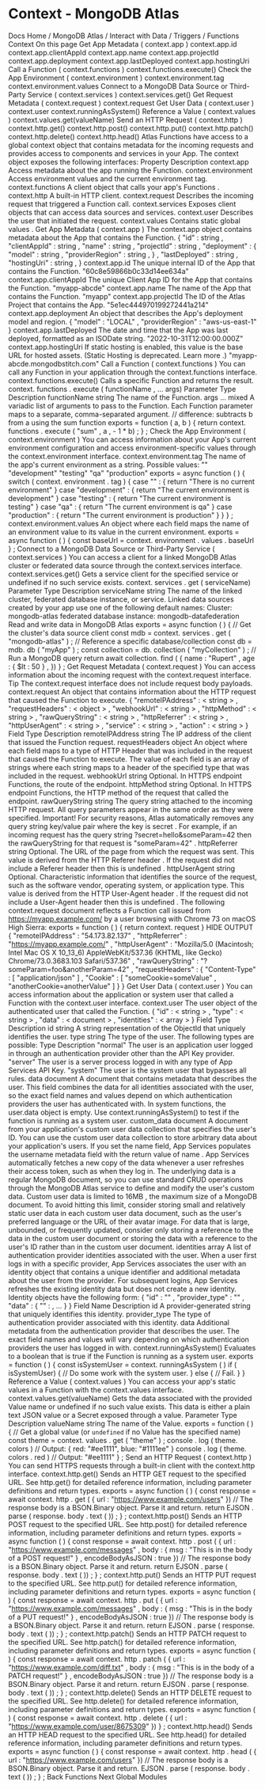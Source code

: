 # Context - MongoDB Atlas


Docs Home / MongoDB Atlas / Interact with Data / Triggers / Functions Context On this page Get App Metadata ( context.app ) context.app.id context.app.clientAppId context.app.name context.app.projectId context.app.deployment context.app.lastDeployed context.app.hostingUri Call a Function ( context.functions ) context.functions.execute() Check the App Environment ( context.environment ) context.environment.tag context.environment.values Connect to a MongoDB Data Source or Third-Party Service ( context.services ) context.services.get() Get Request Metadata ( context.request ) context.request Get User Data ( context.user ) context.user context.runningAsSystem() Reference a Value ( context.values ) context.values.get(valueName) Send an HTTP Request ( context.http ) context.http.get() context.http.post() context.http.put() context.http.patch() context.http.delete() context.http.head() Atlas Functions have access to a global context object that contains
metadata for the incoming requests and provides access to components and
services in your App. The context object exposes the following interfaces: Property Description context.app Access metadata about the app running the Function. context.environment Access environment values and the
current environment tag. context.functions A client object that calls your app's Functions . context.http A built-in HTTP client. context.request Describes the incoming request that triggered a Function call. context.services Exposes client objects that can access data sources and services. context.user Describes the user that initiated the request. context.values Contains static global values . Get App Metadata ( context.app ) The context.app object contains metadata about the App that
contains the Function. { "id" : string , "clientAppId" : string , "name" : string , "projectId" : string , "deployment" : { "model" : string , "providerRegion" : string , } , "lastDeployed" : string , "hostingUri" : string , } context.app.id The unique internal ID of the App that contains the Function. "60c8e59866b0c33d14ee634a" context.app.clientAppId The unique Client App ID for the App that contains the Function. "myapp-abcde" context.app.name The name of the App that contains the Function. "myapp" context.app.projectId The ID of the Atlas Project that contains the App. "5e1ec444970199272441a214" context.app.deployment An object that describes the App's deployment model and region. { "model" : "LOCAL" , "providerRegion" : "aws-us-east-1" } context.app.lastDeployed The date and time that the App was last deployed, formatted as
an ISODate string. "2022-10-31T12:00:00.000Z" context.app.hostingUri If static hosting is enabled, this value is
the base URL for hosted assets. (Static Hosting is deprecated. Learn more .) "myapp-abcde.mongodbstitch.com" Call a Function ( context.functions ) You can call any Function in your application
through the context.functions interface. context.functions.execute() Calls a specific Function and returns the result. context. functions . execute ( functionName , ... args) Parameter Type Description functionName string The name of the Function. args ... mixed A variadic list of arguments to pass to the Function. Each
Function parameter maps to a separate, comma-separated
argument. // difference: subtracts b from a using the sum function exports = function ( a, b ) { return context. functions . execute ( "sum" , a , - 1 * b) ; } ; Check the App Environment ( context.environment ) You can access information about your App's current environment configuration
and access environment-specific values through the context.environment interface. context.environment.tag The name of the app's current environment as a string. Possible values: "" "development" "testing" "qa" "production" exports = async function ( ) { switch ( context. environment . tag ) { case "" : { return "There is no current environment" } case "development" : { return "The current environment is development" } case "testing" : { return "The current environment is testing" } case "qa" : { return "The current environment is qa" } case "production" : { return "The current environment is production" } } } ; context.environment.values An object where each field maps the name of an environment value to its value in
the current environment. exports = async function ( ) { const baseUrl = context. environment . values . baseUrl } ; Connect to a MongoDB Data Source or Third-Party Service ( context.services ) You can access a client for a linked MongoDB Atlas cluster or
federated data source through the context.services interface. context.services.get() Gets a service client for the specified service or undefined if
no such service exists. context. services . get ( serviceName) Parameter Type Description serviceName string The name of the linked cluster, federated database instance, or service. Linked data sources created by your
app use one of the following default names: Cluster: mongodb-atlas federated database instance: mongodb-datafederation Read and write data in MongoDB Atlas exports = async function ( ) { // Get the cluster's data source client const mdb = context. services . get ( "mongodb-atlas" ) ; // Reference a specific database/collection const db = mdb. db ( "myApp" ) ; const collection = db. collection ( "myCollection" ) ; // Run a MongoDB query return await collection. find ( { name : "Rupert" , age : { $lt : 50 } , }) } ; Get Request Metadata ( context.request ) You can access information about the incoming request with the context.request interface. Tip The context.request interface does not include request body
payloads. context.request An object that contains information about the HTTP request that
caused the Function to execute. { "remoteIPAddress" : < string > , "requestHeaders" : < object > , "webhookUrl" : < string > , "httpMethod" : < string > , "rawQueryString" : < string > , "httpReferrer" : < string > , "httpUserAgent" : < string > , "service" : < string > , "action" : < string > } Field Type Description remoteIPAddress string The IP address of the client that issued the Function request. requestHeaders object An object where each field maps to a type of HTTP Header that was included in the request that caused
the Function to execute. The value of each field is an array of
strings where each string maps to a header of the specified type
that was included in the request. webhookUrl string Optional. In HTTPS endpoint Functions, the route of the endpoint. httpMethod string Optional. In HTTPS endpoint Functions, the HTTP method of the request that called the endpoint. rawQueryString string The query string attached to the
incoming HTTP request. All query parameters appear in the same
order as they were specified. Important! For security reasons, Atlas automatically removes
any query string key/value pair where the key is secret . For
example, if an incoming request has the query string ?secret=hello&someParam=42 then the rawQueryString for
that request is "someParam=42" . httpReferrer string Optional. The URL of the page from which the request was sent. This value is derived from the HTTP Referer header . If the request did not include a Referer header then this is undefined . httpUserAgent string Optional. Characteristic information that identifies the source
of the request, such as the software vendor, operating system, or
application type. This value is derived from the HTTP User-Agent header . If the request did not include a User-Agent header then this is undefined . The following context.request document reflects a Function call
issued from https://myapp.example.com/ by a user browsing with
Chrome 73 on macOS High Sierra: exports = function ( ) { return context. request } HIDE OUTPUT { "remoteIPAddress" : "54.173.82.137" , "httpReferrer" : "https://myapp.example.com/" , "httpUserAgent" : "Mozilla/5.0 (Macintosh; Intel Mac OS X 10_13_6) AppleWebKit/537.36 (KHTML, like Gecko) Chrome/73.0.3683.103 Safari/537.36" , "rawQueryString" : "?someParam=foo&anotherParam=42" , "requestHeaders" : { "Content-Type" : [ "application/json" ] , "Cookie" : [ "someCookie=someValue" , "anotherCookie=anotherValue" ] } } Get User Data ( context.user ) You can access information about the application or system user that
called a Function with the context.user interface. context.user The user object of the authenticated user that
called the Function. { "id" : < string > , "type" : < string > , "data" : < document > , "identities" : < array > } Field Type Description id string A string representation of the ObjectId that uniquely identifies the
user. type string The type of the user. The following types are possible: Type Description "normal" The user is an application user logged in
through an authentication provider other than the
API Key provider. "server" The user is a server process logged in with any type of
App Services API Key. "system" The user is the system user that
bypasses all rules. data document A document that contains metadata that describes the
user. This field combines the data for all identities associated with the user, so the exact field names and values
depend on which authentication providers
the user has authenticated with. In system functions, the user.data object is empty. Use context.runningAsSystem() to test if
the function is running as a system user. custom_data document A document from your application's custom user
data collection that
specifies the user's ID. You can use the custom user data
collection to store arbitrary data about your application's
users. If you set the name field, App Services populates the username metadata field with the return value of name .
App Services automatically fetches a new copy of the data
whenever a user refreshes their access token, such as when they
log in. The underlying data is a regular MongoDB document, so you
can use standard CRUD operations through the MongoDB Atlas service to define and modify the user's custom data. Custom user data is limited to 16MB , the maximum size of a
MongoDB document. To avoid hitting this limit, consider
storing small and relatively static user data in each custom
user data document, such as the user's preferred language or
the URL of their avatar image. For data that is large,
unbounded, or frequently updated, consider only storing a
reference to the data in the custom user document or storing
the data with a reference to the user's ID rather than in the
custom user document. identities array A list of authentication provider identities associated with the
user. When a user first logs in with a specific provider, App Services
associates the user with an identity object that contains a
unique identifier and additional metadata about the user from the
provider. For subsequent logins, App Services refreshes the existing
identity data but does not create a new identity. Identity
objects have the following form: { "id" : "<Unique ID>" , "provider_type" : "<Provider Name>" , "data" : { "<Metadata Field>" : <Value> , ... } } Field Name Description id A provider-generated string that uniquely identifies this
identity. provider_type The type of authentication provider associated with this
identity. data Additional metadata from the authentication provider that
describes the user. The exact field names and values will
vary depending on which authentication providers the user
has logged in with. context.runningAsSystem() Evaluates to a boolean that is true if the Function is running as
a system user. exports = function ( ) { const isSystemUser = context. runningAsSystem ( ) if ( isSystemUser) { // Do some work with the system user. } else { // Fail. } } Reference a Value ( context.values ) You can access your app's static values in a
Function with the context.values interface. context.values.get(valueName) Gets the data associated with the provided Value name or undefined if no such value exists. This data is either a plain
text JSON value or a Secret exposed through a
value. Parameter Type Description valueName string The name of the Value. exports = function ( ) { // Get a global value (or `undefined` if no Value has the specified name) const theme = context. values . get ( "theme" ) ; console . log ( theme. colors ) // Output: { red: "#ee1111", blue: "#1111ee" } console . log ( theme. colors . red ) // Output: "#ee1111" } ; Send an HTTP Request ( context.http ) You can send HTTPS requests through a built-in client with the context.http interface. context.http.get() Sends an HTTP GET request to the
specified URL. See http.get() for detailed reference
information, including parameter definitions and return types. exports = async function ( ) { const response = await context. http . get ( { url : "https://www.example.com/users" }) // The response body is a BSON.Binary object. Parse it and return. return EJSON . parse ( response. body . text ( )) ; } ; context.http.post() Sends an HTTP POST request to the
specified URL. See http.post() for detailed reference
information, including parameter definitions and return types. exports = async function ( ) { const response = await context. http . post ( { url : "https://www.example.com/messages" , body : { msg : "This is in the body of a POST request!" } , encodeBodyAsJSON : true }) // The response body is a BSON.Binary object. Parse it and return. return EJSON . parse ( response. body . text ( )) ; } ; context.http.put() Sends an HTTP PUT request to the
specified URL. See http.put() for detailed reference
information, including parameter definitions and return types. exports = async function ( ) { const response = await context. http . put ( { url : "https://www.example.com/messages" , body : { msg : "This is in the body of a PUT request!" } , encodeBodyAsJSON : true }) // The response body is a BSON.Binary object. Parse it and return. return EJSON . parse ( response. body . text ( )) ; } ; context.http.patch() Sends an HTTP PATCH request to the
specified URL. See http.patch() for detailed reference
information, including parameter definitions and return types. exports = async function ( ) { const response = await context. http . patch ( { url : "https://www.example.com/diff.txt" , body : { msg : "This is in the body of a PATCH request!" } , encodeBodyAsJSON : true }) // The response body is a BSON.Binary object. Parse it and return. return EJSON . parse ( response. body . text ( )) ; } ; context.http.delete() Sends an HTTP DELETE request to the
specified URL. See http.delete() for detailed reference
information, including parameter definitions and return types. exports = async function ( ) { const response = await context. http . delete ( { url : "https://www.example.com/user/8675309" }) } ; context.http.head() Sends an HTTP HEAD request to the
specified URL. See http.head() for detailed reference
information, including parameter definitions and return types. exports = async function ( ) { const response = await context. http . head ( { url : "https://www.example.com/users" }) // The response body is a BSON.Binary object. Parse it and return. EJSON . parse ( response. body . text ( )) ; } ; Back Functions Next Global Modules
